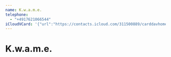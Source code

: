 ```yaml
---
name: K.w.a.m.e.
telephone:
  - "+4917621066544"
iCloudVCard: '{"url":"https://contacts.icloud.com/311500889/carddavhome/card/17B4B958-F63A-4E3C-B17C-BFBC94E1524A.vcf","etag":"\"m2iw0ss9\"","data":"BEGIN:VCARD\r\nVERSION:3.0\r\nFN:\r\nN:;K.w.a.m.e.;;;\r\nUID:3BD10F96-2EB3-45FA-80C2-41F079B48A89\r\nPRODID:-//Apple Inc.//iOS 18.0.1//EN\r\nREV:2025-04-03T22:03:18Z\r\nORG:;\r\nTEL:+4917621066544\r\nEND:VCARD"}'
---
```

# K.w.a.m.e.